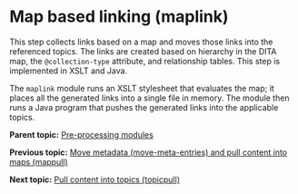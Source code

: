 # Map based linking \(maplink\)

This step collects links based on a map and moves those links into the referenced topics. The links are created based on hierarchy in the DITA map, the `@collection-type` attribute, and relationship tables. This step is implemented in XSLT and Java.

The `maplink` module runs an XSLT stylesheet that evaluates the map; it places all the generated links into a single file in memory. The module then runs a Java program that pushes the generated links into the applicable topics.

**Parent topic:** [Pre-processing modules](../reference/preprocessing.md)

**Previous topic:** [Move metadata \(move-meta-entries\) and pull content into maps \(mappull\)](../reference/preprocess-metadata.md)

**Next topic:** [Pull content into topics \(topicpull\)](../reference/preprocess-topicpull.md)

